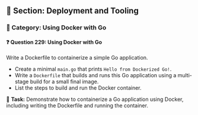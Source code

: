 ## 📘 Section: Deployment and Tooling  
### 🔹 Category: Using Docker with Go  
#### ❓ Question 229: Using Docker with Go

Write a Dockerfile to containerize a simple Go application.

- Create a minimal `main.go` that prints `Hello from Dockerized Go!`.
- Write a `Dockerfile` that builds and runs this Go application using a multi-stage build for a small final image.
- List the steps to build and run the Docker container.

🔧 **Task:** Demonstrate how to containerize a Go application using Docker, including writing the Dockerfile and running the container.
